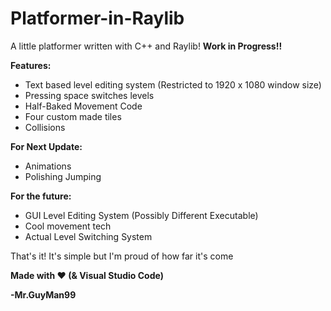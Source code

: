 # Platformer-in-Raylib
A little platformer written with C++ and Raylib!
**Work in Progress!!**

**Features:**

- Text based level editing system (Restricted to 1920 x 1080 window size)
- Pressing space switches levels
- Half-Baked Movement Code
- Four custom made tiles
- Collisions

**For Next Update:**

- Animations
- Polishing Jumping

**For the future:**

  - GUI Level Editing System (Possibly Different Executable)
  - Cool movement tech
  - Actual Level Switching System

That's it! It's simple but I'm proud of how far it's come

**Made with ❤️ (& Visual Studio Code)**

**-Mr.GuyMan99**
